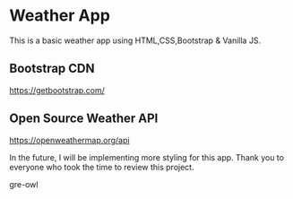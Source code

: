 # Weather App
This is a basic weather app using HTML,CSS,Bootstrap & Vanilla JS.

## Bootstrap CDN
https://getbootstrap.com/

## Open Source Weather API
https://openweathermap.org/api

In the future, I will be implementing more styling for this app.
Thank you to everyone who took the time to review this project. 

gre-owl
